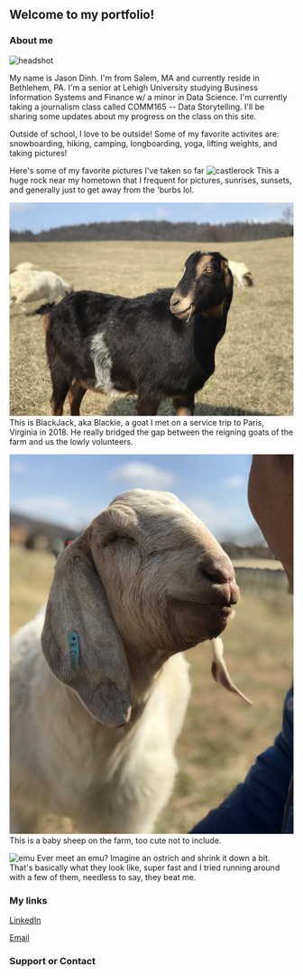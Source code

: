 ## Welcome to my portfolio!

### About me
![headshot](/assets/headshot.png)

My name is Jason Dinh. I'm from Salem, MA and currently reside in Bethlehem, PA. I'm a senior at Lehigh University studying Business Information Systems and Finance w/ a minor in Data Science. I'm currently taking a journalism class called COMM165 -- Data Storytelling. I'll be sharing some updates about my progress on the class on this site.

Outside of school, I love to be outside! Some of my favorite activites are: snowboarding, hiking, camping, longboarding, yoga, lifting weights, and taking pictures!

Here's some of my favorite pictures I've taken so far
![castlerock](/assets/castlerock.jpeg)
This a huge rock near my hometown that I frequent for pictures, sunrises, sunsets, and generally just to get away from the 'burbs lol.

![IMG_6319](assets/IMG_6319.jpg)
This is BlackJack, aka Blackie, a goat I met on a service trip to Paris, Virginia in 2018. He really bridged the gap between the reigning goats of the farm and us the lowly volunteers.

![IMG_5948](assets/IMG_5948.jpg)
This is a baby sheep on the farm, too cute not to include.

![emu](assets/emu.heic)
Ever meet an emu? Imagine an ostrich and shrink it down a bit. That's basically what they look like, super fast and I tried running around with a few of them, needless to say, they beat me.

### My links

[LinkedIn](https://linkedin.com/dinhjason.com)

[Email](mailto:jtd221@lehigh.edu)

### Support or Contact
